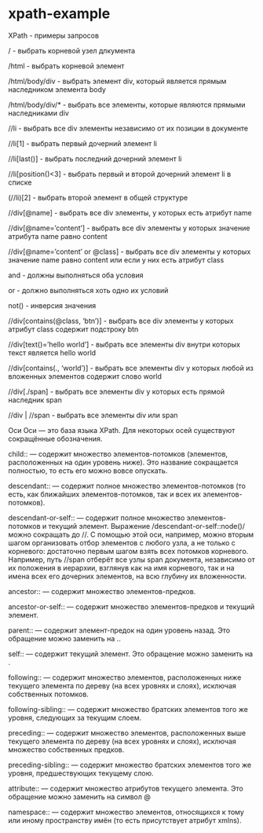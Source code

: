 # xpath-example
XPath - примеры запросов

/ - выбрать корневой узел длкумента

/html - выбрать корневой элемент

/html/body/div - выбрать элемент div, который является прямым наследником элемента body

/html/body/div/* - выбрать все элементы, которые являются прямыми наследниками div

//li - выбрать все div элементы независимо от их позиции в документе

//li[1] - выбрать первый дочерний элемент li

//li[last()] - выбрать последний дочерний элемент li

//li[position()<3] - выбрать первый и второй дочерний элемент li в списке

(//li)[2] - выбрать второй элемент в общей структуре

//div[@name] - выбрать все div элементы, у которых есть атрибут name

//div[@name=’content’] - выбрать все div элементы у которых значение атрибута name равно content

//div[@name=’content’ or @class] - выбрать все div элементы у которых значение name равно content или если у них есть атрибут class

and - должны выполняться оба условия

or - должно выполняться хоть одно их условий

not() - инверсия значения

//div[contains(@class, ‘btn’)] - выбрать все div элементы у которых атрибут class содержит подстроку btn

//div[text()=’hello world’] - выбрать все элементы div внутри которых текст является hello world

//div[contains(., ‘world’)] - выбрать все элементы div у которых любой из вложенных элементов содержит слово world

//div[./span] - выбрать все элементы div у которых есть прямой наследник span

//div | //span - выбрать все элементы div или span

Оси
Оси — это база языка XPath. Для некоторых осей существуют сокращённые обозначения.

child:: — содержит множество элементов-потомков (элементов, расположенных на один уровень ниже). Это название сокращается полностью, то есть его можно вовсе опускать.

descendant:: — содержит полное множество элементов-потомков (то есть, как ближайших элементов-потомков, так и всех их элементов-потомков).

descendant-or-self:: — содержит полное множество элементов-потомков и текущий элемент. Выражение /descendant-or-self::node()/ можно сокращать до //. С помощью этой оси, например, можно вторым шагом организовать отбор элементов с любого узла, а не только с корневого: достаточно первым шагом взять всех потомков корневого. Например, путь //span отберёт все узлы span документа, независимо от их положения в иерархии, взглянув как на имя корневого, так и на имена всех его дочерних элементов, на всю глубину их вложенности.

ancestor:: — содержит множество элементов-предков.

ancestor-or-self:: — содержит множество элементов-предков и текущий элемент.

parent:: — содержит элемент-предок на один уровень назад. Это обращение можно заменить на ..

self:: — содержит текущий элемент. Это обращение можно заменить на .

following:: — содержит множество элементов, расположенных ниже текущего элемента по дереву (на всех уровнях и слоях), исключая собственных потомков.

following-sibling:: — содержит множество братских элементов того же уровня, следующих за текущим слоем.

preceding:: — содержит множество элементов, расположенных выше текущего элемента по дереву (на всех уровнях и слоях), исключая множество собственных предков.

preceding-sibling:: — содержит множество братских элементов того же уровня, предшествующих текущему слою.

attribute:: — содержит множество атрибутов текущего элемента. Это обращение можно заменить на символ @

namespace:: — содержит множество элементов, относящихся к тому или иному пространству имён (то есть присутствует атрибут xmlns).
